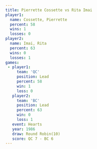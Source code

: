 ```yaml
---
title: Pierrette Cossette vs Rita Imai
player1:                   
  name: Cossette, Pierrette
  percent: 58              
  wins: 1                  
  losses: 0                
player2:                   
  name: Imai, Rita         
  percent: 63              
  wins: 0                  
  losses: 1                
games:
 - player1:        
     team: 'QC'    
     position: Lead
     percent: 58   
     win: 1        
     loss: 0       
   player2:        
     team: 'BC'    
     position: Lead
     percent: 63   
     win: 0        
     loss: 1       
   event: Hearts        
   year: 1986           
   draw: Round Robin(10)
   score: QC 7 - BC 6   
---
```

